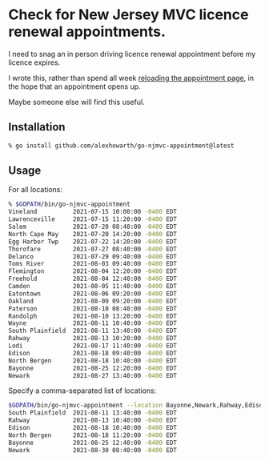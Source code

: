 # Check for New Jersey MVC licence renewal appointments.

I need to snag an in person driving licence renewal appointment before my licence expires.

I wrote this, rather than spend all week [reloading the appointment page](https://telegov.njportal.com/njmvc/AppointmentWizard/11), in the hope that an appointment opens up.

Maybe someone else will find this useful.

## Installation

```bash
% go install github.com/alexhowarth/go-njmvc-appointment@latest
```

## Usage

For all locations:

```bash
% $GOPATH/bin/go-njmvc-appointment
Vineland          2021-07-15 10:00:00 -0400 EDT
Lawrenceville     2021-07-15 11:20:00 -0400 EDT
Salem             2021-07-20 08:40:00 -0400 EDT
North Cape May    2021-07-20 14:20:00 -0400 EDT
Egg Harbor Twp    2021-07-22 14:20:00 -0400 EDT
Thorofare         2021-07-27 08:40:00 -0400 EDT
Delanco           2021-07-29 09:40:00 -0400 EDT
Toms River        2021-08-03 09:40:00 -0400 EDT
Flemington        2021-08-04 12:20:00 -0400 EDT
Freehold          2021-08-04 12:40:00 -0400 EDT
Camden            2021-08-05 11:40:00 -0400 EDT
Eatontown         2021-08-06 09:20:00 -0400 EDT
Oakland           2021-08-09 09:20:00 -0400 EDT
Paterson          2021-08-10 08:40:00 -0400 EDT
Randolph          2021-08-10 13:20:00 -0400 EDT
Wayne             2021-08-11 10:40:00 -0400 EDT
South Plainfield  2021-08-11 13:40:00 -0400 EDT
Rahway            2021-08-13 10:20:00 -0400 EDT
Lodi              2021-08-17 11:40:00 -0400 EDT
Edison            2021-08-18 09:40:00 -0400 EDT
North Bergen      2021-08-18 10:40:00 -0400 EDT
Bayonne           2021-08-25 12:20:00 -0400 EDT
Newark            2021-08-27 13:40:00 -0400 EDT
```

Specify a comma-separated list of locations:

```bash
$GOPATH/bin/go-njmvc-appointment --location Bayonne,Newark,Rahway,Edison,"South Plainfield","North Bergen"
South Plainfield  2021-08-11 13:40:00 -0400 EDT
Rahway            2021-08-13 10:40:00 -0400 EDT
Edison            2021-08-18 10:40:00 -0400 EDT
North Bergen      2021-08-18 11:20:00 -0400 EDT
Bayonne           2021-08-25 12:40:00 -0400 EDT
Newark            2021-08-30 08:40:00 -0400 EDT
```